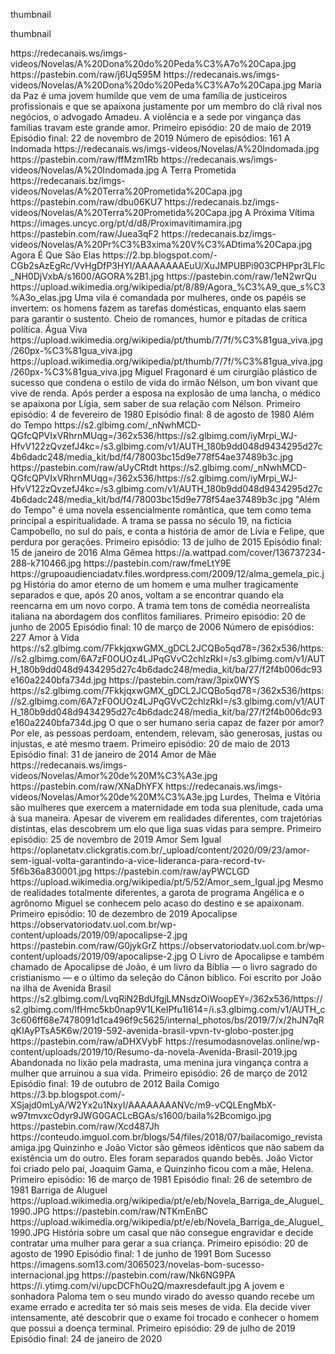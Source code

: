 <layouttype>thumbnail</layouttype>

<?xml version="1.0" encoding="UTF-8" standalone="no" ?>
<layoutype>thumbnail</layoutype>

<channels>

<channel>
<name></name>
<thumbnail>https://redecanais.ws/imgs-videos/Novelas/A%20Dona%20do%20Peda%C3%A7o%20Capa.jpg</thumbnail>
<externallink>https://pastebin.com/raw/j6Uq595M</externallink>
<fanart>https://redecanais.ws/imgs-videos/Novelas/A%20Dona%20do%20Peda%C3%A7o%20Capa.jpg</fanart>
<info>Maria da Paz é uma jovem humilde que vem de uma família de justiceiros profissionais e que se apaixona justamente por um membro do clã rival nos negócios, o advogado Amadeu. A violência e a sede por vingança das famílias travam este grande amor.
Primeiro episódio: 20 de maio de 2019
Episódio final: 22 de novembro de 2019
Número de episódios: 161</info>
</channel>


<channel>
<name>A Indomada</name>
<thumbnail>https://redecanais.ws/imgs-videos/Novelas/A%20Indomada.jpg</thumbnail>
<externallink>https://pastebin.com/raw/ffMzm1Rb</externallink>
<fanart>https://redecanais.ws/imgs-videos/Novelas/A%20Indomada.jpg</fanart>
<info></info>
</channel>

<channel>
<name>A Terra Prometida </name>
<thumbnail>https://redecanais.bz/imgs-videos/Novelas/A%20Terra%20Prometida%20Capa.jpg</thumbnail>
<externallink>https://pastebin.com/raw/dbu06KU7</externallink>
<fanart>https://redecanais.bz/imgs-videos/Novelas/A%20Terra%20Prometida%20Capa.jpg</fanart>
<info></info>
</channel>



<channel>
<name>A Próxima Vítima</name>
<thumbnail>https://images.uncyc.org/pt/d/d8/Proximavitimamira.jpg</thumbnail>
<externallink>https://pastebin.com/raw/Juea3qF2</externallink>
<fanart>https://redecanais.bz/imgs-videos/Novelas/A%20Pr%C3%B3xima%20V%C3%ADtima%20Capa.jpg</fanart>
<info></info>
</channel>



<channel>
<name>Agora É Que São Elas</name>
<thumbnail>https://2.bp.blogspot.com/-CGb2sAzEgRc/VvHgDfP3HYI/AAAAAAAAEuU/XuJMPUBPi903CPHPpr3LFlc_NH0DjVxbA/s1600/AGORA%2B1.jpg</thumbnail>
<externallink>https://pastebin.com/raw/1eN2wrQu</externallink>
<fanart>https://upload.wikimedia.org/wikipedia/pt/8/89/Agora_%C3%A9_que_s%C3%A3o_elas.jpg</fanart>
<info>Uma vila é comandada por mulheres, onde os papéis se invertem: os homens fazem as tarefas domésticas, enquanto elas saem para garantir o sustento. Cheio de romances, humor e pitadas de crítica política.</info>
</channel>



<channel>
<name>Água Viva</name>
<thumbnail>https://upload.wikimedia.org/wikipedia/pt/thumb/7/7f/%C3%81gua_viva.jpg/260px-%C3%81gua_viva.jpg</thumbnail>
<externallink></externallink>
<fanart>https://upload.wikimedia.org/wikipedia/pt/thumb/7/7f/%C3%81gua_viva.jpg/260px-%C3%81gua_viva.jpg</fanart>
<info>Miguel Fragonard é um cirurgião plástico de sucesso que condena o estilo de vida do irmão Nélson, um bon vivant que vive de renda. Após perder a esposa na explosão de uma lancha, o médico se apaixona por Lígia, sem saber de sua relação com Nélson.
Primeiro episódio: 4 de fevereiro de 1980
Episódio final: 8 de agosto de 1980</info>
</channel>



<channel>
<name>Além do Tempo</name>
<thumbnail>https://s2.glbimg.com/_nNwhMCD-QGfcQPVIxVRhrnMUqg=/362x536/https://s2.glbimg.com/iyMrpi_WJ-HfvV122zQvzefJ4kc=/s3.glbimg.com/v1/AUTH_180b9dd048d9434295d27c4b6dadc248/media_kit/bd/f4/78003bc15d9e778f54ae37489b3c.jpg</thumbnail>
<externallink>https://pastebin.com/raw/aUyCRtdt</externallink>
<fanart>https://s2.glbimg.com/_nNwhMCD-QGfcQPVIxVRhrnMUqg=/362x536/https://s2.glbimg.com/iyMrpi_WJ-HfvV122zQvzefJ4kc=/s3.glbimg.com/v1/AUTH_180b9dd048d9434295d27c4b6dadc248/media_kit/bd/f4/78003bc15d9e778f54ae37489b3c.jpg</fanart>
<info>"Além do Tempo" é uma novela essencialmente romântica, que tem como tema principal a espiritualidade. A trama se passa no século 19, na fictícia Campobello, no sul do país, e conta a história de amor de Lívia e Felipe, que perdura por gerações.
Primeiro episódio: 13 de julho de 2015
Episódio final: 15 de janeiro de 2016</info>
</channel>



<channel>
<name>Alma Gêmea </name>
<thumbnail>https://a.wattpad.com/cover/136737234-288-k710466.jpg</thumbnail>
<externallink>https://pastebin.com/raw/fmeLtY9E</externallink>
<fanart>https://grupoaudienciadatv.files.wordpress.com/2009/12/alma_gemela_pic.jpg</fanart>
<info>História do amor eterno de um homem e uma mulher tragicamente separados e que, após 20 anos, voltam a se encontrar quando ela reencarna em um novo corpo. A trama tem tons de comédia neorrealista italiana na abordagem dos conflitos familiares.
Primeiro episódio: 20 de junho de 2005
Episódio final: 10 de março de 2006
Número de episódios: 227</info>
</channel>



<channel>
<name>Amor à Vida</name>
<thumbnail>https://s2.glbimg.com/7FkkjqxwGMX_gDCL2JCQBo5qd78=/362x536/https://s2.glbimg.com/6A7zF0OUOz4LJPqGVvC2chlzRkI=/s3.glbimg.com/v1/AUTH_180b9dd048d9434295d27c4b6dadc248/media_kit/ba/27/f2f4b006dc93e160a2240bfa734d.jpg</thumbnail>
<externallink>https://pastebin.com/raw/3pix0WYS</externallink>
<fanart>https://s2.glbimg.com/7FkkjqxwGMX_gDCL2JCQBo5qd78=/362x536/https://s2.glbimg.com/6A7zF0OUOz4LJPqGVvC2chlzRkI=/s3.glbimg.com/v1/AUTH_180b9dd048d9434295d27c4b6dadc248/media_kit/ba/27/f2f4b006dc93e160a2240bfa734d.jpg</fanart>
<info>O que o ser humano seria capaz de fazer por amor? Por ele, as pessoas perdoam, entendem, relevam, são generosas, justas ou injustas, e até mesmo traem.
Primeiro episódio: 20 de maio de 2013
Episódio final: 31 de janeiro de 2014</info>
</channel>


<channel>
<name>Amor de Mãe</name>
<thumbnail>https://redecanais.ws/imgs-videos/Novelas/Amor%20de%20M%C3%A3e.jpg</thumbnail>
<externallink>https://pastebin.com/raw/XNaDhYFX</externallink>
<fanart>https://redecanais.ws/imgs-videos/Novelas/Amor%20de%20M%C3%A3e.jpg</fanart>
<info>Lurdes, Thelma e Vitória são mulheres que exercem a maternidade em toda sua plenitude, cada uma à sua maneira. Apesar de viverem em realidades diferentes, com trajetórias distintas, elas descobrem um elo que liga suas vidas para sempre.
Primeiro episódio: 25 de novembro de 2019</info>
</channel>


<channel>
<name>Amor Sem Igual</name>
<thumbnail>https://oplanetatv.clickgratis.com.br/_upload/content/2020/09/23/amor-sem-igual-volta-garantindo-a-vice-lideranca-para-record-tv-5f6b36a830001.jpg</thumbnail>
<externallink>https://pastebin.com/raw/ayPWCLGD</externallink>
<fanart>https://upload.wikimedia.org/wikipedia/pt/5/52/Amor_sem_Igual.jpg</fanart>
<info>Mesmo de realidades totalmente diferentes, a garota de programa Angélica e o agrônomo Miguel se conhecem pelo acaso do destino e se apaixonam.
Primeiro episódio: 10 de dezembro de 2019</info>
</channel>


<channel>
<name>Apocalipse</name>
<thumbnail>https://observatoriodatv.uol.com.br/wp-content/uploads/2019/09/apocalipse-2.jpg</thumbnail>
<externallink>https://pastebin.com/raw/G0jykGrZ</externallink>
<fanart>https://observatoriodatv.uol.com.br/wp-content/uploads/2019/09/apocalipse-2.jpg</fanart>
<info>O Livro de Apocalipse e também chamado de Apocalipse de João, é um livro da Bíblia — o livro sagrado do cristianismo — e o último da seleção do Cânon bíblico. Foi escrito por João na ilha de</info>
</channel>

<channel>
<name>Avenida Brasil </name>
<thumbnail>https://s2.glbimg.com/LvqRiN2BdUfgjLMNsdzOiWoopEY=/362x536/https://s2.glbimg.com/lfHmc5kb0nap9V1LKeIPfu1I614=/i.s3.glbimg.com/v1/AUTH_c3c606ff68e7478091d1ca496f9c5625/internal_photos/bs/2019/7/x/2hJN7qRqKIAyPTsA5K6w/2019-592-avenida-brasil-vpvn-tv-globo-poster.jpg</thumbnail>
<externallink>https://pastebin.com/raw/aDHXVybF</externallink>
<fanart>https://resumodasnovelas.online/wp-content/uploads/2019/10/Resumo-da-novela-Avenida-Brasil-2019.jpg</fanart>
<info>Abandonada no lixão pela madrasta, uma menina jura vingança contra a mulher que arruinou a sua vida.
Primeiro episódio: 26 de março de 2012
Episódio final: 19 de outubro de 2012</info>
</channel>



<channel>
<name>Baila Comigo</name>
<thumbnail>https://3.bp.blogspot.com/-XSjajd0mLyA/W2Yx2u1NxyI/AAAAAAAANVc/m9-vCQLEngMbX-w97tmvxcOdyr9JWG0GACLcBGAs/s1600/baila%2Bcomigo.jpg</thumbnail>
<externallink>https://pastebin.com/raw/Xcd487Jh</externallink>
<fanart>https://conteudo.imguol.com.br/blogs/54/files/2018/07/bailacomigo_revistaamiga.jpg</fanart>
<info>Quinzinho e João Victor são gêmeos idênticos que não sabem da existência um do outro. Eles foram separados quando bebês. João Victor foi criado pelo pai, Joaquim Gama, e Quinzinho ficou com a mãe, Helena.
Primeiro episódio: 16 de março de 1981
Episódio final: 26 de setembro de 1981</info>
</channel>

<channel>
<name>Barriga de Aluguel</name>
<thumbnail>https://upload.wikimedia.org/wikipedia/pt/e/eb/Novela_Barriga_de_Aluguel_1990.JPG</thumbnail>
<externallink>https://pastebin.com/raw/NTKmEnBC</externallink>
<fanart>https://upload.wikimedia.org/wikipedia/pt/e/eb/Novela_Barriga_de_Aluguel_1990.JPG</fanart>
<info>História sobre um casal que não consegue engravidar e decide contratar uma mulher para gerar a sua criança.
Primeiro episódio: 20 de agosto de 1990
Episódio final: 1 de junho de 1991</info>
</channel>


<channel>
<name>Bom Sucesso </name>
<thumbnail>https://imagens.som13.com/3065023/novelas-bom-sucesso-internacional.jpg</thumbnail>
<externallink>https://pastebin.com/raw/Nk6NG9PA</externallink>
<fanart>https://i.ytimg.com/vi/upcDCFhOu2Q/maxresdefault.jpg</fanart>
<info>A jovem e sonhadora Paloma tem o seu mundo virado do avesso quando recebe um exame errado e acredita ter só mais seis meses de vida. Ela decide viver intensamente, até descobrir que o exame foi trocado e conhecer o homem que possui a doença terminal.
Primeiro episódio: 29 de julho de 2019
Episódio final: 24 de janeiro de 2020</info>
</channel>
